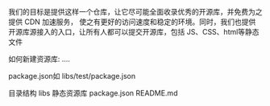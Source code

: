 
我们的目标是提供这样一个仓库，让它尽可能全面收录优秀的开源库，并免费为之提供 CDN 加速服务，
使之有更好的访问速度和稳定的环境。同时，我们也提供开源库源接入的入口，让所有人都可以提交开源库，包括 JS、CSS、html等静态文件

如何新建资源库:
....

package.json如 libs/test/package.json

目录结构
libs  静态资源库
package.json 
README.md

